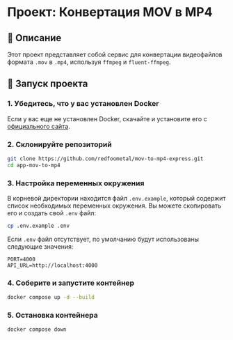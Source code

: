 # Проект: Конвертация MOV в MP4

## 📌 Описание

Этот проект представляет собой сервис для конвертации видеофайлов формата `.mov` в `.mp4`, используя `ffmpeg` и `fluent-ffmpeg`.

## 🚀 Запуск проекта

### 1. Убедитесь, что у вас установлен Docker

Если у вас еще не установлен Docker, скачайте и установите его с [официального сайта](https://www.docker.com/).

### 2. Склонируйте репозиторий

```sh
git clone https://github.com/redfoometal/mov-to-mp4-express.git
cd app-mov-to-mp4
```

### 3. Настройка переменных окружения

В корневой директории находится файл `.env.example`, который содержит список необходимых переменных окружения. Вы можете скопировать его и создать свой `.env` файл:

```sh
cp .env.example .env
```

Если `.env` файл отсутствует, по умолчанию будут использованы следующие значения:

```env
PORT=4000
API_URL=http://localhost:4000
```

### 4. Соберите и запустите контейнер

```sh
docker compose up -d --build
```

### 5. Остановка контейнера

```sh
docker compose down
```

